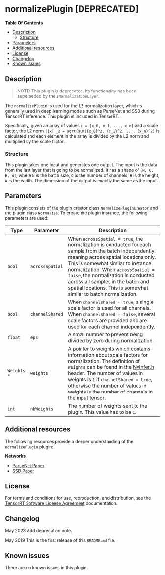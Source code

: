 # normalizePlugin [DEPRECATED]

**Table Of Contents**
- [Description](#description)
    * [Structure](#structure)
- [Parameters](#parameters)
- [Additional resources](#additional-resources)
- [License](#license)
- [Changelog](#changelog)
- [Known issues](#known-issues)

## Description

> NOTE: This plugin is deprecated. Its functionality has been superseded by the `INormalizationLayer`.

The `normalizePlugin`  is used for the L2 normalization layer, which is generally used in deep learning models such as ParseNet and SSD during TensorRT inference. This plugin is included in TensorRT.

Specifically, given an array of values `x = [x_0, x_1, ..., x_n]` and a scale factor, the L2 norm `||x||_2 = sqrt(sum({x_0}^2, {x_1}^2, ..., {x_n}^2)` is calculated and each element in the array is divided by the L2 norm and multiplied by the scale factor.
  
### Structure

This plugin takes one input and generates one output. The input is the data from the last layer that is going to be normalized. It has a shape of `[N, C, H, W]`, where `N` is the batch size, `C` is the number of channels, `H` is the height, `W` is the width. The dimension of the output is exactly the same as the input.


## Parameters

This plugin consists of the plugin creator class `NormalizePluginCreator` and the plugin class `Normalize`. To create the plugin instance, the following parameters are used:

| Type       | Parameter                | Description
|------------|--------------------------|--------------------------------------------------------
|`bool`      |`acrossSpatial`           |When `acrossSpatial = true`, the normalization is conducted for each sample from the batch independently, meaning across spatial locations only. This is somewhat similar to instance normalization. When `acrossSpatial = false`, the normalization is conducted across all samples in the batch and spatial locations. This is somewhat similar to batch normalization.
|`bool`      |`channelShared`           |When `channelShared = true`, a single scale factor is used for all channels. When `channelShared = false`, several scale factors are provided and are used for each channel independently.
|`float`     |`eps`                     |A small number to prevent being divided by zero during normalization.
|`Weights *` |`weights`                 |A pointer to weights which contains information about scale factors for normalization. The definition of `Weights` can be found in the [NvInfer.h](https://docs.nvidia.com/deeplearning/sdk/tensorrt-api/c_api/_nv_infer_8h_source.html) header. The number of values in weights is `1` if `channelShared = true`, otherwise the number of values in weights is the number of channels in the input tensor.
|`int`       |`nbWeights`               |The number of weights sent to the plugin. This value has to be `1`.


## Additional resources

The following resources provide a deeper understanding of the `normalizePlugin` plugin:

**Networks**
- [ParseNet Paper](https://arxiv.org/abs/1506.04579)    
- [SSD Paper](https://arxiv.org/abs/1512.02325)    

## License

For terms and conditions for use, reproduction, and distribution, see the [TensorRT Software License Agreement](https://docs.nvidia.com/deeplearning/sdk/tensorrt-sla/index.html) 
documentation.


## Changelog

May 2023
Add deprecation note.

May 2019
This is the first release of this `README.md` file.


## Known issues

There are no known issues in this plugin.
